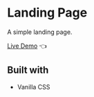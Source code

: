 # Landing Page

A simple landing page.

[Live Demo](https://kristina-sparrow.github.io/landing-page/) :point_left:

## Built with

- Vanilla CSS
